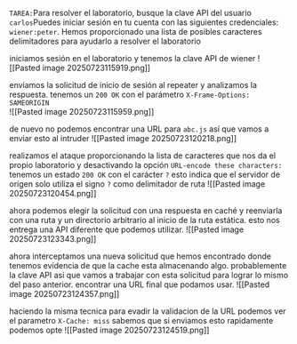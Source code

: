 `TAREA:`Para resolver el laboratorio, busque la clave API del usuario `carlos`Puedes iniciar sesión en tu cuenta con las siguientes credenciales: `wiener:peter`. Hemos proporcionado una lista de posibles caracteres delimitadores para ayudarlo a resolver el laboratorio

iniciamos sesión en el laboratorio y tenemos la clave API de wiener
![[Pasted image 20250723115919.png]]

enviamos la solicitud de inicio de sesión al repeater y analizamos la respuesta. tenemos un `200 OK` con el parámetro `X-Frame-Options: SAMEORIGIN`  
![[Pasted image 20250723115959.png]]

de nuevo no podemos encontrar una URL para `abc.js` así que vamos a enviar esto al intruder
![[Pasted image 20250723120218.png]]

realizamos el ataque proporcionando la lista de caracteres que nos da el propio laboratorio y desactivando la opción `URL-encode these characters:` tenemos un estado `200 OK` con el carácter `?` esto indica que el servidor de origen solo utiliza el signo `?` como delimitador de ruta 
![[Pasted image 20250723120454.png]]

ahora podemos elegir la solicitud con una respuesta en caché y reenviarla con una ruta y un directorio arbitrario al inicio de la ruta estática. esto nos entrega una API diferente que podemos utilizar.
![[Pasted image 20250723123343.png]]

ahora interceptamos una nueva solicitud que hemos encontrado donde tenemos evidencia de que la cache esta almacenando algo. probablemente la clave API asi que vamos a trabajar con esta solicitud para lograr lo mismo del paso anterior. encontrar una URL final que podamos usar.
![[Pasted image 20250723124357.png]]

haciendo la misma tecnica para evadir la validacion de la URL podemos ver el parametro `X-Cache: miss` sabemos que si enviamos esto rapidamente podemos opte
![[Pasted image 20250723124519.png]]